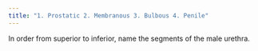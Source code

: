 ```yaml
---
title: "1. Prostatic 2. Membranous 3. Bulbous 4. Penile"
---
```

In order from superior to inferior, name the segments of the male urethra.

